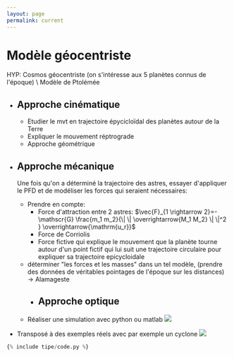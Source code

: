 ```yaml
---
layout: page
permalink: current
---
```


# Modèle géocentriste

HYP: Cosmos géocentriste (on s'intéresse aux 5 planètes connus de l'époque) \\
Modèle de Ptolémée

- ## Approche cinématique

  - Etudier le mvt en trajectoire épycicloïdal des planètes autour de la Terre
  - Expliquer le mouvement réptrograde
  - Approche géométrique

- ## Approche mécanique

  Une fois qu'on a déterminé la trajectoire des astres, essayer d'appliquer le PFD et de modéliser les forces qui seraient nécessaires:

  - Prendre en compte:
    - Force d'attraction entre 2 astres:
      $\vec{F}_{1 \rightarrow 2}=-\mathscr{G} \frac{m_1 m_2}{\| \| \overrightarrow{M_1 M_2} \| \|^2 } \overrightarrow{\mathrm{u_r}}$
    - Force de Corriolis
    - Force fictive qui explique le mouvement que la planète tourne autour d'un point fictif qui lui suit une trajectoire circulaire pour expliquer sa trajectoire epicycloidale
  - déterminer "les forces et les masses" dans un tel modèle, (prendre des données de véritables pointages de l'époque sur les distances) -> Alamageste
    - ## Approche optique
  - Réaliser une simulation avec python ou matlab
    ![](https://upload.wikimedia.org/wikipedia/commons/0/0e/Cassini_apparent.jpg)

- Transposé à des exemples réels avec par exemple un cyclone
  ![](https://cdn.britannica.com/36/137736-050-C05FC854/diagram-Ptolemaic-Harmonia-Macrocosmica-Andreas-Cellarius-system-1660.jpg)

```python
{% include tipe/code.py %}
```
